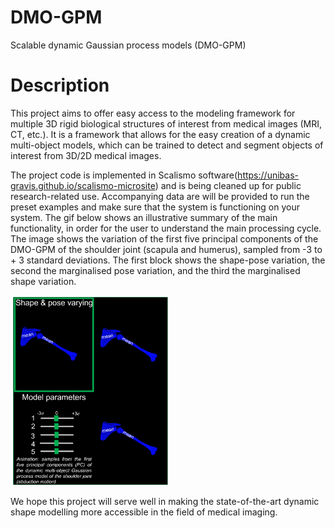 # DMO-GPM
Scalable dynamic Gaussian process models (DMO-GPM)


# Description

This project aims to offer easy access to the modeling framework for multiple 3D rigid biological structures of interest from medical images (MRI, CT, etc.). It is a framework that allows for the easy creation of a dynamic multi-object models, which can be trained to detect and segment objects of interest from 3D/2D medical images.

The project code is implemented in Scalismo software(https://unibas-gravis.github.io/scalismo-microsite) and is being cleaned up for public research-related use. Accompanying data are will be provided to run the preset examples and make sure that the system is functioning on your system.
The gif below shows an illustrative summary of the main functionality, in order for the user to understand the main processing cycle. The image shows the variation of the first five principal components of the DMO-GPM of the shoulder joint (scapula and humerus), sampled from -3 to + 3 standard deviations. The first block shows the shape-pose variation, the second the marginalised pose variation, and the third the marginalised shape variation.




<img src="DMO-animation.gif" width="50%" hight="50%" align="center">

We hope this project will serve well in making the state-of-the-art dynamic shape modelling more accessible in the field of medical imaging.



